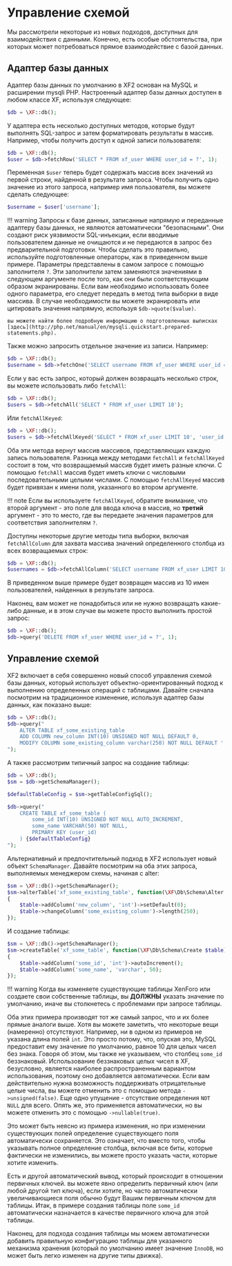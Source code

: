 # Управление схемой

Мы рассмотрели некоторые из новых подходов, доступных для взаимодействия с данными. Конечно, есть особые обстоятельства, при которых может потребоваться прямое взаимодействие с базой данных.

## Адаптер базы данных

Адаптер базы данных по умолчанию в XF2 основан на MySQL и расширении mysqli PHP. Настроенный адаптер базы данных доступен в любом классе XF, используя следующее:

```php
$db = \XF::db();
```

У адаптера есть несколько доступных методов, которые будут выполнять SQL-запрос и затем форматировать результаты в массив. Например, чтобы получить доступ к одной записи пользователя:

```php
$db = \XF::db();
$user = $db->fetchRow('SELECT * FROM xf_user WHERE user_id = ?', 1);
```

Переменная `$user` теперь будет содержать массив всех значений из первой строки, найденной в результате запроса. Чтобы получить одно значение из этого запроса, например имя пользователя, вы можете сделать следующее:

```php
$username = $user['username'];
```

!!! warning
    Запросы к базе данных, записанные напрямую и переданные адаптеру базы данных, не являются автоматически "безопасными". Они создают риск уязвимости SQL-инъекции, если вводимые пользователем данные не очищаются и не передаются в запрос без предварительной подготовки. Чтобы сделать это правильно, используйте подготовленные операторы, как в приведенном выше примере. Параметры представлены в самом запросе с помощью заполнителя `?`. Эти заполнители затем заменяются значениями в следующем аргументе после того, как они были соответствующим образом экранированы. Если вам необходимо использовать более одного параметра, его следует передать в метод типа выборки в виде массива. В случае необходимости вы можете экранировать или цитировать значения напрямую, используя `$db->quote($value)`.

    вы можете найти более подробную информацию о подготовленных выписках [здесь](http://php.net/manual/en/mysqli.quickstart.prepared-statements.php).

Также можно запросить отдельное значение из записи. Например:

```php
$db = \XF::db();
$username = $db->fetchOne('SELECT username FROM xf_user WHERE user_id = ?', 1);
```

Если у вас есть запрос, который должен возвращать несколько строк, вы можете использовать либо `fetchAll`:

```php
$db = \XF::db();
$users = $db->fetchAll('SELECT * FROM xf_user LIMIT 10');
```

Или `fetchAllKeyed`:

```php
$db = \XF::db();
$users = $db->fetchAllKeyed('SELECT * FROM xf_user LIMIT 10', 'user_id');
```

Оба эти метода вернут массив массивов, представляющих каждую запись пользователя. Разница между методами `fetchAll` и `fetchAllKeyed` состоит в том, что возвращаемый массив будет иметь разные ключи. С помощью `fetchAll` массив будет иметь ключи с числовыми последовательными целыми числами. С помощью `fetchAllKeyed` массив будет привязан к имени поля, указанного во втором аргументе.

!!! note
    Если вы используете `fetchAllKeyed`, обратите внимание, что второй аргумент - это поле для ввода ключа в массив, но **третий** аргумент - это то место, где вы передаете значения параметров для соответствия заполнителям `?`.

Доступны некоторые другие методы типа выборки, включая `fetchAllColumn` для захвата массива значений определенного столбца из всех возвращаемых строк:

```php
$db = \XF::db();
$usernames = $db->fetchAllColumn('SELECT username FROM xf_user LIMIT 10');
```

В приведенном выше примере будет возвращен массив из 10 имен пользователей, найденных в результате запроса.

Наконец, вам может не понадобиться или не нужно возвращать какие-либо данные, и в этом случае вы можете просто выполнить простой запрос:

```php
$db = \XF::db();
$db->query('DELETE FROM xf_user WHERE user_id = ?', 1);
```

## Управление схемой

XF2 включает в себя совершенно новый способ управления схемой базы данных, который использует объектно-ориентированный подход к выполнению определенных операций с таблицами. Давайте сначала посмотрим на традиционное изменение, используя адаптер базы данных, как показано выше:

```php
$db = \XF::db();
$db->query("
    ALTER TABLE xf_some_existing_table
    ADD COLUMN new_column INT(10) UNSIGNED NOT NULL DEFAULT 0,
    MODIFY COLUMN some_existing_column varchar(250) NOT NULL DEFAULT ''
");
```

А также рассмотрим типичный запрос на создание таблицы:

```php
$db = \XF::db();
$sm = $db->getSchemaManager();

$defaultTableConfig = $sm->getTableConfigSql();

$db->query("
    CREATE TABLE xf_some_table (
        some_id INT(10) UNSIGNED NOT NULL AUTO_INCREMENT,
        some_name VARCHAR(50) NOT NULL,
        PRIMARY KEY (user_id)
    ) {$defaultTableConfig}
");
```

Альтернативный и предпочтительный подход в XF2 использует новый объект `SchemaManager`. Давайте посмотрим на оба этих запроса, выполняемых менеджером схемы, начиная с alter:

```php
$sm = \XF::db()->getSchemaManager();
$sm->alterTable('xf_some_existing_table', function(\XF\Db\Schema\Alter $table)
{
    $table->addColumn('new_column', 'int')->setDefault(0);
    $table->changeColumn('some_existing_column')->length(250);
});
```

И создание таблицы:

```php
$sm = \XF::db()->getSchemaManager();
$sm->createTable('xf_some_table', function(\XF\Db\Schema\Create $table)
{
    $table->addColumn('some_id', 'int')->autoIncrement();
    $table->addColumn('some_name', 'varchar', 50);
});
```

!!! warning
	Когда вы изменяете существующие таблицы XenForo или создаете свои собственные таблицы, вы **ДОЛЖНЫ** указать значение по умолчанию, иначе вы столкнетесь с проблемами при запросе таблицы.

Оба этих примера производят тот же самый запрос, что и их более прямые аналоги выше. Хотя вы можете заметить, что некоторые вещи (намеренно) отсутствуют. Например, ни в одном из примеров не указана длина полей `int`. Это просто потому, что, опуская это, MySQL предоставит ему значение по умолчанию, равное 10 для целых чисел без знака. Говоря об этом, мы также не указываем, что столбец `some_id` беззнаковый. Использование беззнаковых целых чисел в XF, безусловно, является наиболее распространенным вариантом использования, поэтому оно добавляется автоматически. Если вам действительно нужна возможность поддерживать отрицательные целые числа, вы можете отменить это с помощью метода `->unsigned(false)`. Еще одно упущение - отсутствие определения `NOT NULL` для всего. Опять же, это применяется автоматически, но вы можете отменить это с помощью `->nullable(true)`.

Это может быть неясно из примера изменения, но при изменении существующих полей определение существующего поля автоматически сохраняется. Это означает, что вместо того, чтобы указывать полное определение столбца, включая все биты, которые фактически не изменились, вы можете просто указать части, которые хотите изменить.

Есть и другой автоматический вывод, который происходит в отношении первичных ключей. вы можете явно определить первичный ключ (или любой другой тип ключа), если хотите, но часто автоматически увеличивающиеся поля обычно будут Вашим первичным ключом для таблицы. Итак, в примере создания таблицы поле `some_id` автоматически назначается в качестве первичного ключа для этой таблицы.

Наконец, для подхода создания таблицы мы можем автоматически добавить правильную конфигурацию таблицы для указанного механизма хранения (который по умолчанию имеет значение `InnoDB`, но может быть легко изменен на другие типы движка).
